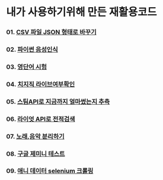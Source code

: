 # 내가 사용하기위해 만든 재활용코드
    
### 01. [CSV 파일 JSON 형태로 바꾸기](./01_CSVtoJSON/)

### 02. [파이썬 음성인식](./02_Voice_recognition/)

### 03. [영단어 시험](./03_english_voca_test/)

### 04. [치지직 라이브여부확인](./04_CHZZK_live_check/)

### 05. [스팀API로 지금까지 얼마썼는지 추측](./05_STEAM_API/)

### 06. [라이엇 API로 전적검색](./06_Riot_Api/)

### 07. [노래,음악 분리하기](./07_mp3_seperate/)

### 08. [구글 제미니 테스트](./08_LLM_Gemini_API/)

### 09. [애니 데이터 selenium 크롤링](./09_CrolAnimationData/)
